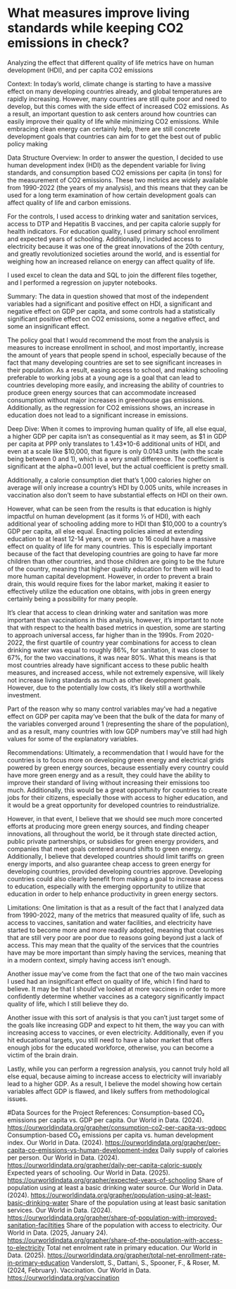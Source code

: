 # What measures improve living standards while keeping CO2 emissions in check?
Analyzing the effect that different quality of life metrics have on human development (HDI), and per capita CO2 emissions


Context:
In today’s world, climate change is starting to have a massive effect on many developing countries already, and global temperatures are rapidly increasing. However, many countries are still quite poor and need to develop, but this comes with the side effect of increased CO2 emissions. As a result, an important question to ask centers around how countries can easily improve their quality of life while minimizing CO2 emissions. While embracing clean energy can certainly help, there are still concrete development goals that countries can aim for to get the best out of public policy making

Data Structure Overview:
In order to answer the question, I decided to use human development index (HDI) as the dependent variable for living standards, and consumption based CO2 emissions per capita (in tons) for the measurement of CO2 emissions. These two metrics are widely available from 1990-2022 (the years of my analysis), and this means that they can be used for a long term examination of how certain development goals can affect quality of life and carbon emissions.

For the controls, I used access to drinking water and sanitation services, access to DTP and Hepatitis B vaccines, and per capita calorie supply for health indicators. For education quality, I used primary school enrollment and expected years of schooling. Additionally, I included access to electricity because it was one of the great innovations of the 20th century, and greatly revolutionized societies around the world, and is essential for weighing how an increased reliance on energy can affect quality of life.

I used excel to clean the data and SQL to join the different files together, and I performed a regression on jupyter notebooks.

Summary:
The data in question showed that most of the independent variables had a significant and positive effect on HDI, a significant and negative effect on GDP per capita, and some controls had a statistically significant positive effect on CO2 emissions, some a negative effect, and some an insignificant effect.

The policy goal that I would recommend the most from the analysis is measures to increase enrollment in school, and most importantly, increase the amount of years that people spend in school, especially because of the fact that many developing countries are set to see significant increases in their population. As a result, easing access to school, and making schooling preferable to working jobs at a young age is a goal that can lead to countries developing more easily, and increasing the ability of countries to produce green energy sources that can accommodate increased consumption without major increases in greenhouse gas emissions. Additionally, as the regression for CO2 emissions shows, an increase in education does not lead to a significant increase in emissions.

Deep Dive:
When it comes to improving human quality of life, all else equal, a higher GDP per capita isn’t as consequential as it may seem, as $1 in GDP per capita at PPP only translates to 1.43*10-6 additional units of HDI, and even at a scale like $10,000, that figure is only 0.0143 units (with the scale being between 0 and 1), which is a very small difference. The coefficient is significant at the alpha=0.001 level, but the actual coefficient is pretty small.

Additionally, a calorie consumption diet that’s 1,000 calories higher on average will only increase a country’s HDI by 0.005 units, while increases in vaccination also don’t seem to have substantial effects on HDI on their own.

However, what can be seen from the results is that education is highly impactful on human development (as it forms ⅓ of HDI), with each additional year of schooling adding more to HDI than $10,000 to a country’s GDP per capita, all else equal.
Enacting policies aimed at extending education to at least 12-14 years, or even up to 16 could have a massive effect on quality of life for many countries. This is especially important because of the fact that developing countries are going to have far more children than other countries, and those children are going to be the future of the country, meaning that higher quality education for them will lead to more human capital development.
However, in order to prevent a brain drain, this would require fixes for the labor market, making it easier to effectively utilize the education one obtains, with jobs in green energy certainly being a possibility for many people.

It’s clear that access to clean drinking water and sanitation was more important than vaccinations in this analysis, however, it’s important to note that with respect to the health based metrics in question, some are starting to approach universal access, far higher than in the 1990s.
From 2020-2022, the first quartile of country year combinations for access to clean drinking water was equal to roughly 86%, for sanitation, it was closer to 67%, for the two vaccinations, it was near 80%. What this means is that most countries already have significant access to these public health measures, and increased access, while not extremely expensive, will likely not increase living standards as much as other development goals. However, due to the potentially low costs, it’s likely still a worthwhile investment.

Part of the reason why so many control variables may’ve had a negative effect on GDP per capita may’ve been that the bulk of the data for many of the variables converged around 1 (representing the share of the population), and as a result, many countries with low GDP numbers may’ve still had high values for some of the explanatory variables.

Recommendations:
Ultimately, a recommendation that I would have for the countries is to focus more on developing green energy and electrical grids powered by green energy sources, because essentially every country could have more green energy and as a result, they could have the ability to improve their standard of living without increasing their emissions too much. Additionally, this would be a great opportunity for countries to create jobs for their citizens, especially those with access to higher education, and it would be a great opportunity for developed countries to reindustrialize.

However, in that event, I believe that we should see much more concerted efforts at producing more green energy sources, and finding cheaper innovations, all throughout the world, be it through state directed action, public private partnerships, or subsidies for green energy providers, and companies that meet goals centered around shifts to green energy. Additionally, I believe that developed countries should limit tariffs on green energy imports, and also guarantee cheap access to green energy for developing countries, provided developing countries approve.
Developing countries could also clearly benefit from making a goal to increase access to education, especially with the emerging opportunity to utilize that education in order to help enhance productivity in green energy sectors.

Limitations:
One limitation is that as a result of the fact that I analyzed data from 1990-2022, many of the metrics that measured quality of life, such as access to vaccines, sanitation and water facilities, and electricity have started to become more and more readily adopted, meaning that countries that are still very poor are poor due to reasons going beyond just a lack of access. This may mean that the quality of the services that the countries have may be more important than simply having the services, meaning that in a modern context, simply having access isn’t enough.

Another issue may’ve come from the fact that one of the two main vaccines I used had an insignificant effect on quality of life, which I find hard to believe. It may be that I should’ve looked at more vaccines in order to more confidently determine whether vaccines as a category significantly impact quality of life, which I still believe they do.

Another issue with this sort of analysis is that you can’t just target some of the goals like increasing GDP and expect to hit them, the way you can with increasing access to vaccines, or even electricity. Additionally, even if you hit educational targets, you still need to have a labor market that offers enough jobs for the educated workforce, otherwise, you can become a victim of the brain drain.

Lastly, while you can perform a regression analysis, you cannot truly hold all else equal, because aiming to increase access to electricity will invariably lead to a higher GDP. As a result, I believe the model showing how certain variables affect GDP is flawed, and likely suffers from methodological issues.

#Data Sources for the Project
References:
Consumption-based CO₂ emissions per capita vs. GDP per capita. Our World in Data. (2024). https://ourworldindata.org/grapher/consumption-co2-per-capita-vs-gdppc 
Consumption-based CO₂ emissions per capita vs. human development index. Our World in Data. (2024). https://ourworldindata.org/grapher/per-capita-co-emissions-vs-human-development-index
Daily supply of calories per person. Our World in Data. (2024). https://ourworldindata.org/grapher/daily-per-capita-caloric-supply
Expected years of schooling. Our World in Data. (2025). https://ourworldindata.org/grapher/expected-years-of-schooling 
Share of population using at least a basic drinking water source. Our World in Data. (2024). https://ourworldindata.org/grapher/population-using-at-least-basic-drinking-water
Share of the population using at least basic sanitation services. Our World in Data. (2024). https://ourworldindata.org/grapher/share-of-population-with-improved-sanitation-faciltities
Share of the population with access to electricity. Our World in Data. (2025, January 24). https://ourworldindata.org/grapher/share-of-the-population-with-access-to-electricity
Total net enrolment rate in primary education. Our World in Data. (2025). https://ourworldindata.org/grapher/total-net-enrollment-rate-in-primary-education
Vanderslott, S., Dattani, S., Spooner, F., & Roser, M. (2024, February). Vaccination. Our World in Data. https://ourworldindata.org/vaccination
